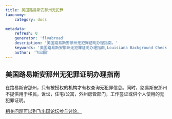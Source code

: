 ```yaml
---
title: 美国路易斯安那州无犯罪
taxonomy:
    category: docs

metadata:
    refresh: 0
    generator: 'flyabroad'
    description: '美国路易斯安那州无犯罪证明办理指南。'
    keywords: '美国路易斯安那州无犯罪证明办理指南,Louisiana Background Check'
    author: '飞出国'
---
```


## 美国路易斯安那州无犯罪证明办理指南


在路易斯安那州，只有被授权的机构才有权查询无犯罪信息。同时，路易斯安那州不提供用于移民，诉讼，住宅/公寓，外州房管部门，工作签证或供个人使用的无犯罪证明。

[相关问题可以到飞出国论坛参与讨论。](http://bbs.fcgvisa.com/t/17415?target=_blank)